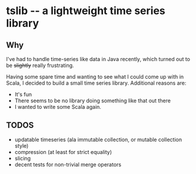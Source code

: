 # tslib -- a lightweight time series library

## Why 
I've had to handle time-series like data in Java recently, which turned out to be ~~slightly~~ really frustrating.

Having some spare time and wanting to see what I could come up with in Scala, I decided to build a small time series library. Additional reasons are:

  - It's fun
  - There seems to be no library doing something like that out there
  - I wanted to write some Scala again.

## TODOS
  - updatable timeseries (ala immutable collection, or mutable collection style)
  - compression (at least for strict equality)
  - slicing
  - decent tests for non-trivial merge operators
